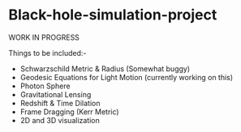 # Black-hole-simulation-project

WORK IN PROGRESS

Things to be included:-
- Schwarzschild Metric & Radius (Somewhat buggy)
- Geodesic Equations for Light Motion (currently working on this)
- Photon Sphere
- Gravitational Lensing
- Redshift & Time Dilation
- Frame Dragging (Kerr Metric)
- 2D and 3D visualization
